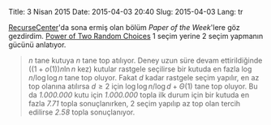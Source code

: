 Title: 3 Nisan 2015
Date: 2015-04-03 20:40
Slug: 2015-04-03
Lang: tr

[RecurseCenter](http://recurse.com)'da sona ermiş olan bölüm *Paper of the Week*'lere göz gezdirdim. [Power of Two Random Choices](https://www.recurse.com/blog/57-paper-of-the-week-the-power-of-two-random-choices-a-survey-of-techniques-and-results) 1 seçim yerine 2 seçim yapmanın gücünü anlatıyor.

> $n$ tane kutuya $n$ tane top atılıyor. Deney uzun süre devam ettirildiğinde ($(1+o(1))n\ln{}n$ kez) kutular rastgele seçilirse bir kutuda en fazla $\log{}n/\log{}\log{}n$ tane top oluyor. Fakat $d$ kadar rastgele seçim yapılır, en az top olanına atılırsa $d\geq{}2$ için $\log{}\log{}n/\log{}d+\Theta(1)$ tane top oluyor. Bu da *1.000.000* kutu için *1.000.000* topla ilk durum için bir kutuda en fazla *7.71* topla sonuçlanırken, 2 seçim yapılıp az top olan tercih edilirse *2.58* topla sonuçlanıyor.
